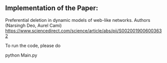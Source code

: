 ## Implementation of the Paper:

Preferential deletion in dynamic models of web-like networks. Authors (Narsingh Deo, Aurel Cami)
https://www.sciencedirect.com/science/article/abs/pii/S0020019006003632

To run the code, please do

python Main.py

 
